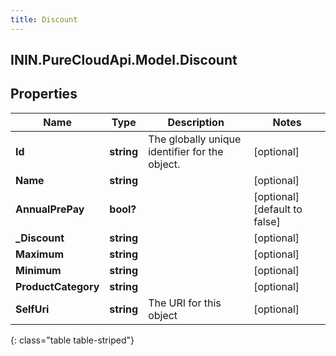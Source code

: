 ```yaml
---
title: Discount
---
```

## ININ.PureCloudApi.Model.Discount

## Properties

|Name | Type | Description | Notes|
|------------ | ------------- | ------------- | -------------|
| **Id** | **string** | The globally unique identifier for the object. | [optional] |
| **Name** | **string** |  | [optional] |
| **AnnualPrePay** | **bool?** |  | [optional] [default to false]|
| **_Discount** | **string** |  | [optional] |
| **Maximum** | **string** |  | [optional] |
| **Minimum** | **string** |  | [optional] |
| **ProductCategory** | **string** |  | [optional] |
| **SelfUri** | **string** | The URI for this object | [optional] |
{: class="table table-striped"}


